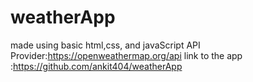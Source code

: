 # weatherApp
made using basic html,css, and javaScript 
API Provider:https://openweathermap.org/api
link to the app :https://github.com/ankit404/weatherApp
